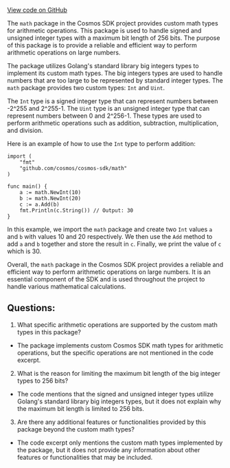 [View code on GitHub](https://github.com/cosmos/cosmos-sdk.git/math/doc.go)

The `math` package in the Cosmos SDK project provides custom math types for arithmetic operations. This package is used to handle signed and unsigned integer types with a maximum bit length of 256 bits. The purpose of this package is to provide a reliable and efficient way to perform arithmetic operations on large numbers.

The package utilizes Golang's standard library big integers types to implement its custom math types. The big integers types are used to handle numbers that are too large to be represented by standard integer types. The `math` package provides two custom types: `Int` and `Uint`.

The `Int` type is a signed integer type that can represent numbers between -2^255 and 2^255-1. The `Uint` type is an unsigned integer type that can represent numbers between 0 and 2^256-1. These types are used to perform arithmetic operations such as addition, subtraction, multiplication, and division.

Here is an example of how to use the `Int` type to perform addition:

```
import (
    "fmt"
    "github.com/cosmos/cosmos-sdk/math"
)

func main() {
    a := math.NewInt(10)
    b := math.NewInt(20)
    c := a.Add(b)
    fmt.Println(c.String()) // Output: 30
}
```

In this example, we import the `math` package and create two `Int` values `a` and `b` with values 10 and 20 respectively. We then use the `Add` method to add `a` and `b` together and store the result in `c`. Finally, we print the value of `c` which is 30.

Overall, the `math` package in the Cosmos SDK project provides a reliable and efficient way to perform arithmetic operations on large numbers. It is an essential component of the SDK and is used throughout the project to handle various mathematical calculations.
## Questions: 
 1. What specific arithmetic operations are supported by the custom math types in this package?
- The package implements custom Cosmos SDK math types for arithmetic operations, but the specific operations are not mentioned in the code excerpt.

2. What is the reason for limiting the maximum bit length of the big integer types to 256 bits?
- The code mentions that the signed and unsigned integer types utilize Golang's standard library big integers types, but it does not explain why the maximum bit length is limited to 256 bits.

3. Are there any additional features or functionalities provided by this package beyond the custom math types?
- The code excerpt only mentions the custom math types implemented by the package, but it does not provide any information about other features or functionalities that may be included.